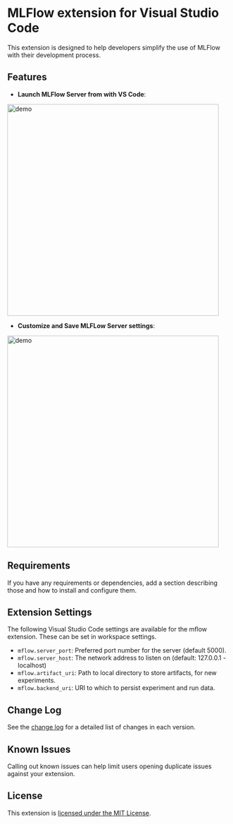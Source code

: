 # MLFlow extension for Visual Studio Code

This extension is designed to help developers simplify the use of MLFlow with their development process.

## Features

- **Launch MLFlow Server from with VS Code**:
<img src="https://github.com/jesse-sealand/vscode-mflow/raw/main/resources/mflow-demo.gif" alt="demo" style="width:480px;"/>

- **Customize and Save MLFLow Server settings**:
<img src="https://github.com/jesse-sealand/vscode-mflow/raw/main/resources/mflow-setings.png" alt="demo" style="width:480px;"/>

## Requirements

If you have any requirements or dependencies, add a section describing those and how to install and configure them.

## Extension Settings

The following Visual Studio Code settings are available for the mflow extension. These can be set in workspace settings.

- `mflow.server_port`: Preferred port number for the server (default 5000).
- `mflow.server_host`: The network address to listen on (default: 127.0.0.1 - localhost)
- `mflow.artifact_uri`: Path to local directory to store artifacts, for new experiments.
- `mflow.backend_uri`: URI to which to persist experiment and run data.

## Change Log

See the [change log] for a detailed list of changes in each version.

## Known Issues

Calling out known issues can help limit users opening duplicate issues against your extension.

## License

This extension is [licensed under the MIT License].

[change log]: https://github.com/jesse-sealand/vscode-mflow/blob/main/CHANGELOG.md
[licensed under the mit license]: https://github.com/jesse-sealand/vscode-mflow/blob/main/LICENSE.txt
